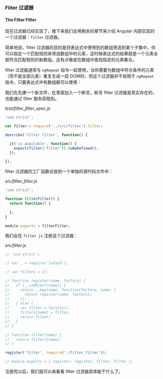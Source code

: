 ### Filter 过滤器
#### The Filter Filter

现在过滤器已经实现了，接下来我们会用剩余的章节来介绍 Angular 内部实现的一个过滤器：`filter` 过滤器。

简单地说，filter 过滤器的目的是将表达式中使用到的数组筛选到某个子集中。你可以指定一个匹配规则来筛选数组中的元素，这时候表达式的结果就是一个元素全部符合匹配规则的新数组。这有点像是在数组中查找指定的元素集合。

filter 过滤器通常与 `ngRepeat` 指令一起使用，当你需要为数组中符合条件的元素（而不是全部元素）重复生成一段 DOM时，但这个过滤器并不局限于 `ngRepeat` 指令，只要表达式中有数组都可以使用：

我们先先建一个新文件，在里面加入一个断言，断言 filter 过滤器是真实存在的，也能通过 filter 服务获取到。

_test/filter_filter_spec.js_

```js
'use strict';

var filter = require('../src/filter').filter;

describe('filter filter', function() {

  it('is available', function() {
    expect(filter('filter')).toBeDefined();
  });

});
```

filter 过滤器的工厂函数会放到一个单独的源代码文件中：

_src/filter_filter.js_

```js
'use strict';

function filterFilter() {
  return function() {
    
  };
}

module.exports = filterFilter;
```

我们会在 `filter.js` 注册这个过滤器：

_src/filter.js_

```js
// 'use strict';

// var _ = require('lodash');

// var filters = {};

// function register(name, factory) {
//   if (_.isObject(name)) {
//     return _.map(name, function(factory, name) {
//       return register(name, factory);
//     });
//   } else {
//     var filter = factory();
//     filters[name] = filter;
//     return filter;
//   }
// }

// function filter(name) {
//   return filters[name];
// }

register('filter', require('./filter_filter'));

// module.exports = { register: register, filter: filter };
```

注册完以后，我们就可以来看看 filter 过滤器具体能干什么了。